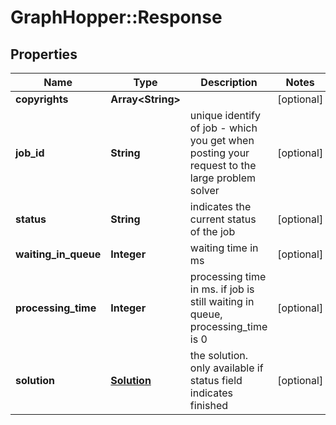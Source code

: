 # GraphHopper::Response

## Properties
Name | Type | Description | Notes
------------ | ------------- | ------------- | -------------
**copyrights** | **Array&lt;String&gt;** |  | [optional] 
**job_id** | **String** | unique identify of job - which you get when posting your request to the large problem solver | [optional] 
**status** | **String** | indicates the current status of the job | [optional] 
**waiting_in_queue** | **Integer** | waiting time in ms | [optional] 
**processing_time** | **Integer** | processing time in ms. if job is still waiting in queue, processing_time is 0 | [optional] 
**solution** | [**Solution**](Solution.md) | the solution. only available if status field indicates finished | [optional] 


